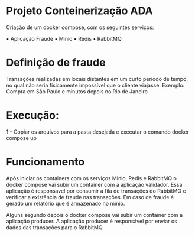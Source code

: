 
# Projeto Conteinerização ADA
Criação de um docker compose, com os seguintes serviços:

• Aplicação Fraude
• Minio
• Redis
• RabbitMQ

# Definição de fraude
Transações realizadas em locais distantes em um curto período de tempo, no qual não seria fisicamente impossível que o cliente viajasse. Exemplo: Compra em São Paulo e minutos depois no Rio de Janeiro


# Execução:
1 - Copiar os arquivos para a pasta desejada e executar o comando docker compose up

# Funcionamento
Após iniciar os containers com os serviços Minio, Redis e RabbitMQ o docker compose vai subir um container com a aplicação validador.
Essa aplicação é responsavel por consumir a fila de transações do RabbitMQ e verificar a existência de fraude nas transações.
Em caso de fraude é gerado um relatório que é armazenado no minio.

Alguns segundo depois o docker compose vai subir um container com a aplicação producer.
A aplicação producer é responsável por enviar os dados das transações para o RabbitMQ.

